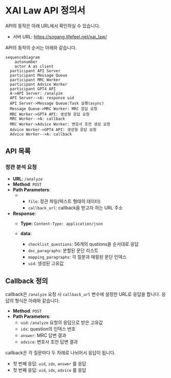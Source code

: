 # XAI Law API 정의서

API의 동작은 아래 URL에서 확인하실 수 있습니다.

- 서버 URL: https://sogang.lifefeel.net/xai_law/



API의 동작의 순서는 아래와 같습니다.

```mermaid
sequenceDiagram
	autonumber
	actor A as client
  participant API Server
  participant Message Queue
  participant MRC Worker
  participant Advice Worker
  participant GPT4 API
  A->API Server: /analyze
  API Server-->A: response uid
  API Server->Message Queue:Task 실행(async)
  Message Queue->MRC Worker: MRC 응답 요청
  MRC Worker->GPT4 API: 생성형 응답 요청
  MRC Worker-->A: callback
  MRC Worker->Advice Worker: 변호사 조언 생성 요청
  Advice Worker->GPT4 API: 생성형 응답 요청
  Advice Worker-->A: callback

```



## API 목록

### 정관 분석 요청

- **URL**: `/analyze`
- **Method**: `POST`
- **Path Parameters**:  
  - - `file`: 정관 파일(텍스트 형태의 데이터)
    - `callback_url`: callback을 받고자 하는 URL 주소
- **Response**: 
  - **Type**: `Content-Type: application/json`

  - **data**:
    - `checklist_questions`: 56개의 qustions을 순서대로 응답
    - `doc_paragraphs`: 분할된 문단 리스트
    - `mapping_paragraphs`: 각 질문과 매핑된 문단 인덱스
    - `uid`: 생성된 고유값




## Callback 정의

callback은 `/analyze` 요청 시 `callback_url` 변수에 설정한 URL로 응답을 합니다. 응답의 형식은 아래와 같습니다.

- **Method**: `POST`
- **Path Parameters**:
  - `uid`: `/analyze` 요청의 응답으로 받은 고유값
  - `idx`: question의 인덱스 번호
  - `answer`: MRC 답변 결과
  - `advice`: 변호사 조언 답변 결과



callback은 각 질문마다 두 차례로 나뉘어서 응답이 됩니다. 

- 첫 번째 응답: `uid`, `idx`, `answer` 를 응답
- 첫 번째 응답: `uid`, `idx`, `advice` 를 응답

